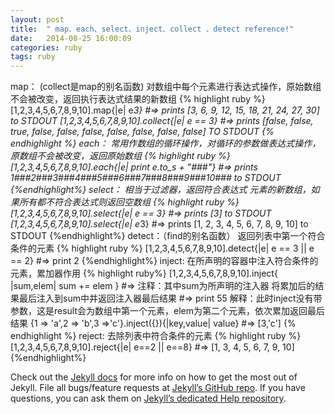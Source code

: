 ```yaml
---
layout: post
title:  " map、each、select、inject、collect 、detect reference!"
date:   2014-08-25 16:00:09
categories: ruby
tags: ruby
---
```

map：
    (collect是map的别名函数)
    对数组中每个元素进行表达式操作，原始数组不会被改变，返回执行表达式结果的新数组
    {% highlight ruby %}
    [1,2,3,4,5,6,7,8,9,10].map{|e| e*3}
    #=> prints [3, 6, 9, 12, 15, 18, 21, 24, 27, 30] to STDOUT
[1,2,3,4,5,6,7,8,9,10].collect{|e| e == 3}
    #=> prints [false, false, true, false, false, false, false, false, false, false] TO STDOUT
    {% endhighlight %}
each：
    常用作数组的循环操作，对循环的参数做表达式操作，原数组不会被改变，返回原始数组
    {% highlight ruby %}
    [1,2,3,4,5,6,7,8,9,10].each{|e| print e.to_s + "###"}
    #=> prints 1###2###3###4###5###6###7###8###9###10### to STDOUT
    {%endhighlight%}
select：
    相当于过滤器，返回符合表达式 元素的新数组，如果所有都不符合表达式则返回空数组
    {% highlight ruby %}
    [1,2,3,4,5,6,7,8,9,10].select{|e| e == 3}
    #=> prints [3] to STDOUT
[1,2,3,4,5,6,7,8,9,10].select{|e| e*3}
    #=> prints [1, 2, 3, 4, 5, 6, 7, 8, 9, 10] to STDOUT
    {%endhighlight%}
detect：（find的别名函数）
    返回列表中第一个符合条件的元素
    {% highlight ruby %}
    [1,2,3,4,5,6,7,8,9,10].detect{|e| e == 3 || e == 2}
    #=> print 2
    {%endhighlight%}
inject:
  在所声明的容器中注入符合条件的元素，累加器作用
    {% highlight ruby%}
    [1,2,3,4,5,6,7,8,9,10].inject{ |sum,elem| sum += elem }
    #=> 注释：其中sum为所声明的注入器 将累加后的结果最后注入到sum中并返回注入器最后结果
    #=> print 55  解释：此时inject没有带参数，这是result会为数组中第一个元素，elem为第二个元素，依次累加返回最后结果
{1 => 'a',2 => 'b',3 =>'c'}.inject({}){|key,value| value}
    #=> [3,'c']
    {% endhighlight %}
reject:
 去除列表中符合条件的元素
 {% highlight ruby %}
   [1,2,3,4,5,6,7,8,9,10].reject{|e| e==2 || e==8}
   #=> [1, 3, 4, 5, 6, 7, 9, 10]
 {%endhighlight%}

Check out the [Jekyll docs][jekyll] for more info on how to get the most out of Jekyll. File all bugs/feature requests at [Jekyll’s GitHub repo][jekyll-gh]. If you have questions, you can ask them on [Jekyll’s dedicated Help repository][jekyll-help].

[jekyll]:      http://jekyllrb.com
[jekyll-gh]:   https://github.com/jekyll/jekyll
[jekyll-help]: https://github.com/jekyll/jekyll-help
